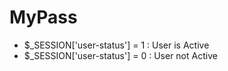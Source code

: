 # MyPass

- $_SESSION['user-status'] = 1 : User is Active
- $_SESSION['user-status'] = 0 : User not Active